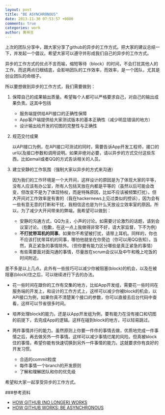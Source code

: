 ```yaml
---
layout: post
title: "BE ASYNCHRONOUS"
date: 2013-11-30 07:53:57 +0800
comments: true
categories: work
author: 黄祥旦
---
```

上次的团队分享中，跟大家分享了github的异步的工作方式。把大家的建议总结一下，并发起一个倡议。希望大家可以遵守并形成我们自己的异步的工作方式。

异步的工作方式的优点不言而喻，缩短等待（block）的时间，不会打扰其他人的工作。而这两点归根结底，会影响团队的工作效率，而效率，是一个团队，尤其是创业团队的命根子。

所以要想做到异步的工作方式，我们需要做到：

1. 保障自己的成果输出质量。希望每个人都可以严格要求自己，对自己的输出成果负责。这其中包括
	* 服务端提供给API接口的正确性保障
	* App客户端提供给大家测试版本的基本正确性（减少明显错误的地方）
	* 设计输出给开发的切图的完整性与正确性
2. 规范交付成果

	以API接口为例，在API接口可测试的同时，需要告诉App开发工程师，接口的url以及接口参数和调用说明。如果非绝对必要，请以异步的方式交付这些东西，比如email或者QQ的方式告诉相关的人员。
3. 建立安静的工作氛围（强制大家以异步的方式来沟通）

	因为我们的工作环境是一个大开间，这样设计的原因是为了体现大家的平等，没有人应该有办公室，所有人包括天放在内都是平等的（虽然以后可能会改变，但改变不是为了体现特权，而是特殊原因，比如不应该被频繁打扰）。但大开间对工作效率是有害的（我在hackernews上见过类似的控诉），因为会有一些有意无意的打断和干扰，我相信这也是为什么天放设立效率室的原因。所以，为了减少大开间带来的弊端，我希望可以做到：
	* 安静的沟通方式，QQ为主，小声的讨论。如需要讨论激烈的话题，请到会议室讨论。（抱歉，在这一点上我做得非常不好，请大家监督，下不为例）
	* **不打扰带耳机的同事**。如果你不希望被打扰，请带上耳机。同样的，你也不应该打扰带耳机的同事，哪怕他就坐在你旁边（你可以用QQ告知）。当然，真正紧急的事情除外。（但你要有能力区分哪些是真正紧急的事情）
	* 有些需要面对面沟通的事情，尽量放在scrum会议以及中午和晚上吃饭的时间附近。

差不多是以上几点。此外有一些技巧可以减少你被阻塞(block)的机会，以及在被阻塞(block)住之后，可以继续进行下去的办法。

* 花一些时间在跟你的工作有交集的地方，比如App开发组，需要花一些时间在服务端的开发上，和设计的工作方式上，这样可以减少你被block的机会，以API接口为例，如果你真不清楚某个接口的参数，你可以直接去后台代码中查看，这样可以节省很多时间。

* 培养处理block的能力。还是以App开发组为例，要有能力在没有接口和切图的前提下，去完成App的逻辑。这样在碰到block的地方，可以轻易跳过。

* 两件事情并行的能力。虽然原则上你要一件件的事情去做，优质地完成一件事情之后，再去做另外一件事情。这样可以减少事情烂尾的风险。但真被block住的事情，希望你能有快速切换到另外一件事情的能力。这就要求你有良好的开发习惯。
	* 合适的commit粒度
	* 每件事情一个branch的开发原则
	* 了解和理解团队和你的优先级
	
希望和大家一起享受异步的工作方式。





###参考资料

* [HOW GITHUB (NO LONGER) WORKS](http://zachholman.com/talk/how-github-no-longer-works/)
* [HOW GITHUB WORKS: BE ASYNCHRONOUS](http://zachholman.com/posts/how-github-works-asynchronous/)